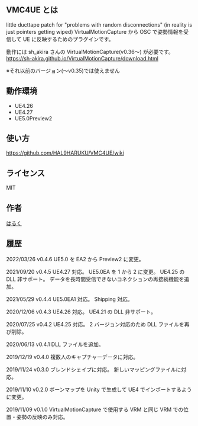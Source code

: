 ## VMC4UE とは

little ducttape patch for "problems with random disconnections" (in reality is just pointers getting wiped)
VirtualMotionCapture から OSC で姿勢情報を受信して UE に反映するためのプラグインです。

動作には sh_akira さんの VirtualMotionCapture(v0.36～) が必要です。
https://sh-akira.github.io/VirtualMotionCapture/download.html

※それ以前のバージョン(～v0.35)では使えません

## 動作環境
- UE4.26
- UE4.27
- UE5.0Preview2

## 使い方
https://github.com/HAL9HARUKU/VMC4UE/wiki

## ライセンス
MIT

## 作者
[はるく](https://twitter.com/HAL9_HARUKU)

## 履歴

2022/03/26 v0.4.6
UE5.0 を EA2 から Preview2 に変更。

2021/09/20 v0.4.5
UE4.27 対応。
UE5.0EA を 1 から 2 に変更。
UE4.25 の DLL 非サポート。
データを長時間受信できないコネクションの再接続機能を追加。

2021/05/29 v0.4.4
UE5.0EA1 対応。
Shipping 対応。

2020/12/06 v0.4.3
UE4.26 対応。
UE4.21 の DLL 非サポート。

2020/07/25 v0.4.2
UE4.25 対応。
2 バージョン対応のため DLL ファイルを再び削除。

2020/06/13 v0.4.1
DLL ファイルを追加。

2019/12/19 v0.4.0
複数人のキャプチャーデータに対応。

2019/11/24 v0.3.0
ブレンドシェイプに対応。
新しいマッピングファイルに対応。

2019/11/10 v0.2.0
ボーンマップを Unity で生成して UE4 でインポートするように変更。

2019/11/09 v0.1.0
VirtualMotionCapture で使用する VRM と同じ VRM での位置・姿勢の反映のみ対応。

